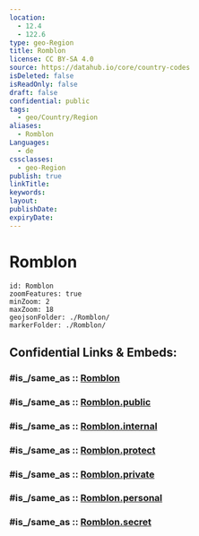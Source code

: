 ```yaml
---
location:
  - 12.4
  - 122.6
type: geo-Region
title: Romblon
license: CC BY-SA 4.0
source: https://datahub.io/core/country-codes
isDeleted: false
isReadOnly: false
draft: false
confidential: public
tags:
  - geo/Country/Region
aliases:
  - Romblon
Languages:
  - de
cssclasses:
  - geo-Region
publish: true
linkTitle:
keywords:
layout:
publishDate:
expiryDate:
---
```


# Romblon

```leaflet
id: Romblon
zoomFeatures: true 
minZoom: 2 
maxZoom: 18
geojsonFolder: ./Romblon/
markerFolder: ./Romblon/
```


## Confidential Links & Embeds: 

### #is_/same_as :: [Romblon](/_Standards/Earth/Continent/Asia/Asia~South~East/Malay_Archipelago/Philippines/Regions~Philippines/Romblon.md) 

### #is_/same_as :: [Romblon.public](/_public/Earth/Continent/Asia/Asia~South~East/Malay_Archipelago/Philippines/Regions~Philippines/Romblon.public.md) 

### #is_/same_as :: [Romblon.internal](/_internal/Earth/Continent/Asia/Asia~South~East/Malay_Archipelago/Philippines/Regions~Philippines/Romblon.internal.md) 

### #is_/same_as :: [Romblon.protect](/_protect/Earth/Continent/Asia/Asia~South~East/Malay_Archipelago/Philippines/Regions~Philippines/Romblon.protect.md) 

### #is_/same_as :: [Romblon.private](/_private/Earth/Continent/Asia/Asia~South~East/Malay_Archipelago/Philippines/Regions~Philippines/Romblon.private.md) 

### #is_/same_as :: [Romblon.personal](/_personal/Earth/Continent/Asia/Asia~South~East/Malay_Archipelago/Philippines/Regions~Philippines/Romblon.personal.md) 

### #is_/same_as :: [Romblon.secret](/_secret/Earth/Continent/Asia/Asia~South~East/Malay_Archipelago/Philippines/Regions~Philippines/Romblon.secret.md)

